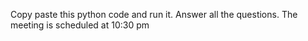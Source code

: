 Copy paste this python code and run it. 
Answer all the questions.
The meeting is scheduled at 10:30 pm
